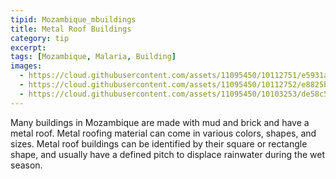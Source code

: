 ```yaml
---
tipid: Mozambique_mbuildings
title: Metal Roof Buildings
category: tip
excerpt:
tags: [Mozambique, Malaria, Building]
images:
  - https://cloud.githubusercontent.com/assets/11095450/10112751/e5931aa8-63ab-11e5-879e-3e882e8d2b0b.png
  - https://cloud.githubusercontent.com/assets/11095450/10112752/e8825ba2-63ab-11e5-8fe7-38149c9f1fad.png
  - https://cloud.githubusercontent.com/assets/11095450/10103253/de58c53e-6370-11e5-9afe-89006ad5ac63.png
---
```


Many buildings in Mozambique are made with mud and brick and have a metal roof.  Metal roofing material can come in various colors, shapes, and sizes.  Metal roof buildings can be identified by their square or rectangle shape, and usually have a defined pitch to displace rainwater during the wet season.  
